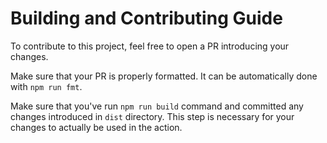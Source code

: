 # Building and Contributing Guide

To contribute to this project, feel free to open a PR introducing your changes.

Make sure that your PR is properly formatted. It can be automatically done with `npm run fmt`.

Make sure that you've run `npm run build` command and committed any changes introduced in `dist` directory.
This step is necessary for your changes to actually be used in the action.
